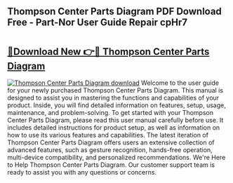 ## Thompson Center Parts Diagram PDF Download Free - Part-Nor User Guide Repair cpHr7

# <h2><a href="http://dfmrco.blite.top/?on=Thompson+Center+Parts+Diagram">🔗Download New 👉🔴 Thompson Center Parts Diagram</a></h2>

[![Thompson Center Parts Diagram download](https://i.imgur.com/lujVjoI.png)](http://dfmrco.blite.top/?on=Thompson+Center+Parts+Diagram)
Welcome to the user guide for your newly purchased Thompson Center Parts Diagram. This manual is designed to assist you in mastering the functions and capabilities of your product. Inside, you will find detailed information on features, setup, usage, maintenance, and problem-solving. To get started with your Thompson Center Parts Diagram, please read this user manual carefully before use. It includes detailed instructions for product setup, as well as information on how to use its various features and capabilities. The latest iteration of Thompson Center Parts Diagram offers users an extensive collection of advanced features, such as gesture recognition, hands-free operation, multi-device compatibility, and personalized recommendations. We're Here to Help Thompson Center Parts Diagram. Our customer support team is ready to assist you with any questions or concerns.
